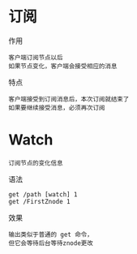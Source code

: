   

# 订阅

作用

    客户端订阅节点以后
    如果节点变化，客户端会接受相应的消息
    
特点
    
    客户端接受到订阅消息后，本次订阅就结束了
    如果要继续接受消息，必须再次订阅


# Watch

    订阅节点的变化信息
    
语法

    get /path [watch] 1
    get /FirstZnode 1

效果

    输出类似于普通的 get 命令，
    但它会等待后台等待znode更改


          